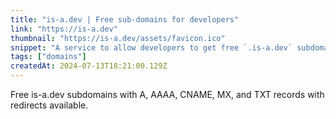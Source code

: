 ```yaml
---
title: "is-a.dev | Free sub-domains for developers"
link: "https://is-a.dev"
thumbnail: "https://is-a.dev/assets/favicon.ico"
snippet: "A service to allow developers to get free `.is-a.dev` subdomains"
tags: ["domains"]
createdAt: 2024-07-13T18:21:00.129Z
---
```

Free is-a.dev subdomains with A, AAAA, CNAME, MX, and TXT records with redirects available.
